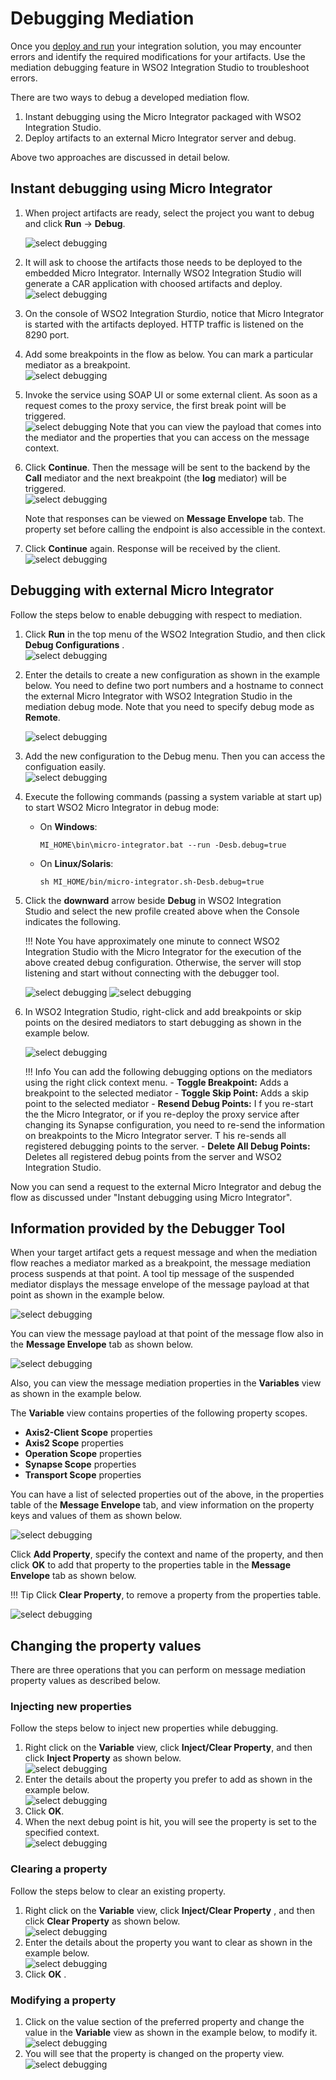 # Debugging Mediation

Once you [deploy and run](using-embedded-micro-integrator) your integration solution, you may encounter errors and identify the required modifications for your artifacts. Use the mediation debugging feature in WSO2 Integration Studio to troubleshoot errors.

There are two ways to debug a developed mediation flow.

1.  Instant debugging using the Micro Integrator packaged with WSO2 Integration Studio.
2.  Deploy artifacts to an external Micro Integrator server and debug.

Above two approaches are discussed in detail below.

## Instant debugging using Micro Integrator

1.  When project artifacts are ready, select the project you want to debug and click **Run** -> **Debug**.

    ![select debugging]({{base_path}}/assets/img/integrate/mediation-debugging/debugging-1.png)

2.  It will ask to choose the artifacts those needs to be deployed to the embedded Micro Integrator. Internally WSO2 Integration Studio will generate a CAR application with choosed artifacts and deploy.  
    ![select debugging]({{base_path}}/assets/img/integrate/mediation-debugging/debugging-2.png)
3.  On the console of WSO2 Integration Sturdio, notice that Micro
    Integrator is started with the artifacts deployed. HTTP traffic is
    listened on the 8290 port.
4.  Add some breakpoints in the flow as below. You can mark a particular
    mediator as a breakpoint.  
    ![select debugging]({{base_path}}/assets/img/integrate/mediation-debugging/debugging-3.png)
5.  Invoke the service using SOAP UI or some external client. As soon as
    a request comes to the proxy service, the first break point will be triggered.  
    ![select debugging]({{base_path}}/assets/img/integrate/mediation-debugging/debugging-4.png)
    Note that you can view the payload that comes into the mediator and
    the properties that you can access on the message context.

6.  Click **Continue**. Then the message will be sent to
    the backend by the **Call** mediator and the next breakpoint (the **log** mediator)
    will be triggered.  
    ![select debugging]({{base_path}}/assets/img/integrate/mediation-debugging/debugging-5.png)
      
    Note that responses can be viewed on **Message Envelope** tab. The
    property set before calling the endpoint is also accessible in the
    context. 
7.  Click **Continue** again. Response will be received by the client.  
    ![select debugging]({{base_path}}/assets/img/integrate/mediation-debugging/debugging-6.png)

## Debugging with external Micro Integrator

Follow the steps below to enable debugging with respect to mediation.

1.  Click **Run** in the top menu of the WSO2 Integration Studio, and
    then click **Debug Configurations** .  
    ![select debugging]({{base_path}}/assets/img/integrate/mediation-debugging/debugging-7.png)
2.  Enter the details to create a new configuration as shown in the
    example below. You need to define two port numbers and a hostname to connect the external Micro Integrator with WSO2 Integration Studio in the mediation debug mode. Note that you need to specify debug mode as **Remote**.

    ![select debugging]({{base_path}}/assets/img/integrate/mediation-debugging/debugging-8.png)
      
3.  Add the new configuration to the Debug menu. Then you can access the configuation easily.  
    ![select debugging]({{base_path}}/assets/img/integrate/mediation-debugging/debugging-9.png)
      
4.  Execute the following commands (passing a system variable at start up) to start WSO2 Micro Integrator in debug
    mode:  
    -   On **Windows**:

        `MI_HOME\bin\micro-integrator.bat --run -Desb.debug=true`

    -   On **Linux/Solaris**:

        `sh MI_HOME/bin/micro-integrator.sh-Desb.debug=true`

5.  Click the **downward** arrow beside **Debug** in WSO2 Integration Studio and select the new profile created above when the Console indicates the following.

    !!! Note
        You have approximately one minute to connect WSO2 Integration Studio with the Micro Integrator for the execution of the above created debug configuration. Otherwise, the server will stop listening and start without connecting with the debugger tool.

    ![select debugging]({{base_path}}/assets/img/integrate/mediation-debugging/debugging-10.png) 
    ![select debugging]({{base_path}}/assets/img/integrate/mediation-debugging/debugging-11.png)

6.  In WSO2 Integration Studio, right-click and add breakpoints or skip points on the desired mediators to start debugging as shown in the example below.

    ![select debugging]({{base_path}}/assets/img/integrate/mediation-debugging/debugging-12.png)

    !!! Info
        You can add the following debugging options on the mediators using the right click context menu.
        -   **Toggle Breakpoint:** Adds a breakpoint to the selected
            mediator
        -   **Toggle Skip Point:** Adds a skip point to the selected
            mediator
        -   **Resend Debug Points:** I f you re-start the the Micro Integrator, or if you re-deploy the proxy service after changing its Synapse configuration, you need to re-send the information on breakpoints to the Micro Integrator server. T his re-sends all registered debugging points to the server.
        -   **Delete All Debug Points:** Deletes all registered debug points from the server and WSO2 Integration Studio.

Now you can send a request to the external Micro Integrator and debug the flow as discussed under "Instant debugging using Micro Integrator".

## Information provided by the Debugger Tool

When your target artifact gets a request message and when the mediation flow reaches a mediator marked as a breakpoint, the message mediation process suspends at that point. A tool tip message of the suspended mediator displays the message envelope of the message payload at that point as shown in the example below.

![select debugging]({{base_path}}/assets/img/integrate/mediation-debugging/debugging-13.png)

You can view the message payload at that point of the message flow also in the **Message Envelope** tab as shown below.

![select debugging]({{base_path}}/assets/img/integrate/mediation-debugging/debugging-14.png) 

Also, you can view the message mediation properties in the **Variables**
view as shown in the example below.

The **Variable** view contains properties of the following property scopes.

-   **Axis2-Client Scope** properties
-   **Axis2 Scope** properties
-   **Operation Scope** properties
-   **Synapse Scope** properties
-   **Transport Scope** properties

You can have a list of selected properties out of the above, in the properties table of the **Message Envelope** tab, and view information on the property keys and values of them as shown below.

![select debugging]({{base_path}}/assets/img/integrate/mediation-debugging/debugging-15.png)

Click **Add Property**, specify the context and name of the property, and then click **OK** to add that property to the properties table in the **Message Envelope** tab as shown below.

!!! Tip
    Click **Clear Property**, to remove a property from the properties table.

![select debugging]({{base_path}}/assets/img/integrate/mediation-debugging/debugging-16.png)

## Changing the property values

There are three operations that you can perform on message mediation property values as described below.

### Injecting new properties

Follow the steps below to inject new properties while debugging.

1.  Right click on the **Variable** view, click **Inject/Clear Property**, and then click **Inject Property** as shown below.  
    ![select debugging]({{base_path}}/assets/img/integrate/mediation-debugging/debugging-17.png)
2.  Enter the details about the property you prefer to add as shown in the example below.  
    ![select debugging]({{base_path}}/assets/img/integrate/mediation-debugging/debugging-18.png)
3.  Click **OK**.
4.  When the next debug point is hit, you will see the property is set to the specified context.  
    ![select debugging]({{base_path}}/assets/img/integrate/mediation-debugging/debugging-19.png)

### Clearing a property

Follow the steps below to clear an existing property.

1.  Right click on the **Variable** view, click **Inject/Clear
    Property** , and then click **Clear Property** as shown below.  
    ![select debugging]({{base_path}}/assets/img/integrate/mediation-debugging/debugging-20.png)
2.  Enter the details about the property you want to clear as shown in
    the example below.  
    ![select debugging]({{base_path}}/assets/img/integrate/mediation-debugging/debugging-21.png)
3.  Click **OK** .

### Modifying a property

1.  Click on the value section of the preferred property and change the value in the **Variable** view as shown in the example below, to modify it.  
    ![select debugging]({{base_path}}/assets/img/integrate/mediation-debugging/debugging-22.png) 
2.  You will see that the property is changed on the property view.  
    ![select debugging]({{base_path}}/assets/img/integrate/mediation-debugging/debugging-23.png) 
